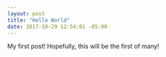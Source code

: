 ```yaml
---
layout: post
title: "Hello World"
date: 2017-10-29 12:54:01 -05:00
---
```


My first post! Hopefully, this will be the first of many!
